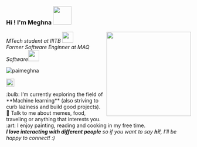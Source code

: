 ### Hi ! I'm Meghna <img src="https://media.giphy.com/media/mGcNjsfWAjY5AEZNw6/giphy.gif" width="50"></h2>
<img align='right' src="https://media.giphy.com/media/ieyl9zmCjO4b4t6qoY/giphy.gif" width="230">
<p><em>MTech student at IIITB  <img src="https://media.giphy.com/media/fYSnHlufseco8Fh93Z/giphy.gif" width="30"></br>Former Software Enginner at MAQ Software<img src="https://media.giphy.com/media/WUlplcMpOCEmTGBtBW/giphy.gif" width="30"> 
</em></p>

<p align="left"> <img src="https://komarev.com/ghpvc/?username=paimeghna" alt="paimeghna" /> </p>

<a href="https://www.linkedin.com/in/meghna-pai/">
  <img align="left" alt="Meghna's LinkdeIN" width="22px" src="https://cdn.jsdelivr.net/npm/simple-icons@v3/icons/linkedin.svg" />
</a></br>
</br>
 :bulb: I’m currently exploring the field of **Machine learning** (also striving to curb laziness and build good projects).</br>
 💬 Talk to me about memes, food, traveling or anything that interests you.</br>
 :art: I enjoy painting, reading and cooking in my free time.
 
</br>
<em><b>I love interacting with different people</b> so if you want to say <b>hi!</b>, I'll be happy to connect! :)</em>
